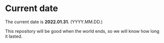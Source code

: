 # Current date

The current date is **2022.01.31.** (YYYY.MM.DD.)

This repository will be good when the world ends, so we will know how long it lasted.